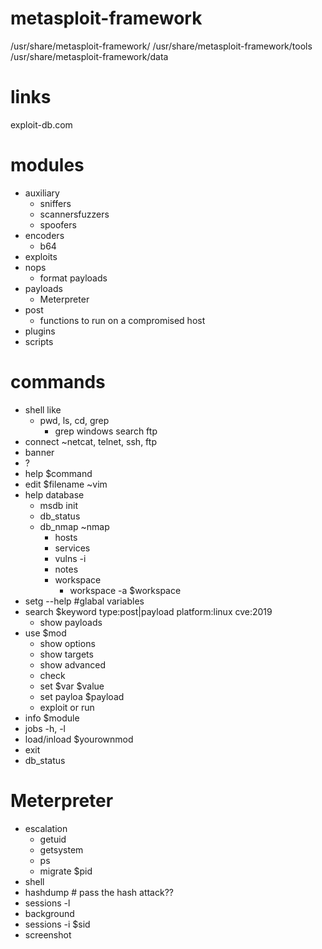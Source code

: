 # metasploit-framework
/usr/share/metasploit-framework/
/usr/share/metasploit-framework/tools
/usr/share/metasploit-framework/data

# links
exploit-db.com

# modules
- auxiliary
  - sniffers
  - scannersfuzzers
  - spoofers
- encoders
  - b64
- exploits
- nops  
  - format payloads
- payloads
  - Meterpreter
- post
  - functions to run on a compromised host
- plugins
- scripts

# commands
- shell like
  - pwd, ls, cd, grep
    - grep windows search ftp
- connect ~netcat, telnet, ssh, ftp
- banner
- ?
- help $command
- edit $filename ~vim
- help database 
  - msdb init
  - db_status
  - db_nmap ~nmap
    - hosts
    - services
    - vulns -i
    - notes
    - workspace
      - workspace -a $workspace
- setg --help #glabal variables
- search $keyword type:post|payload platform:linux cve:2019
  - show payloads
- use $mod
  - show options
  - show targets
  - show advanced 
  - check
  - set $var $value
  - set payloa $payload
  - exploit or run
- info $module
- jobs -h, -l
- load/inload $yourownmod
- exit
- db_status

# Meterpreter 
- escalation
  - getuid
  - getsystem
  - ps
  - migrate $pid
- shell
- hashdump # pass the hash attack??
- sessions -l
- background
- sessions -i $sid
- screenshot
